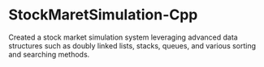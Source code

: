 # StockMaretSimulation-Cpp
Created a stock market simulation system leveraging advanced data structures such as doubly linked lists, stacks, queues, and various sorting and searching methods.
